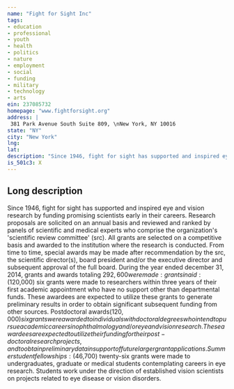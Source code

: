 ```yaml
---
name: "Fight for Sight Inc"
tags:
- education
- professional
- youth
- health
- politics
- nature
- employment
- social
- funding
- military
- technology
- arts
ein: 237085732
homepage: "www.fightforsight.org"
address: |
 381 Park Avenue South Suite 809, \nNew York, NY 10016
state: "NY"
city: "New York"
lng: 
lat: 
description: "Since 1946, fight for sight has supported and inspired eye and vision research by funding promising scientists early in their careers. "
is_501c3: X
---
```


## Long description

Since 1946, fight for sight has supported and inspired eye and vision research by funding promising scientists early in their careers. Research proposals are solicited on an annual basis and reviewed and ranked by panels of scientific and medical experts who comprise the organization's 'scientific review committee' (src). All grants are selected on a competitive basis and awarded to the institution where the research is conducted. From time to time, special awards may be made after recommendation by the src, the scientific director(s), board president and/or the executive director and subsequent approval of the full board. During the year ended december 31, 2014, grants and awards totaling $292,600 were made: grantsinaid: ($120,000) six grants were made to researchers within three years of their first academic appointment who have no support other than departmental funds. These awardees are expected to utilize these grants to generate preliminary results in order to obtain significant subsequent funding from other sources. Postdoctoral awards($120,000)six grants were awarded to individuals with doctoral degrees who intend to pursue academic careers in ophthalmology and/or eye and vision research. These awardees are expected to utilize their funding for their post-doctoral research projects, and to obtain preliminary data in support of future larger grant applications. Summer student fellowships: ($46,700) twenty-six grants were made to undergraduates, graduate or medical students contemplating careers in eye research. Students work under the direction of established vision scientists on projects related to eye disease or vision disorders. 
